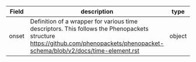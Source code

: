 |Field | description | type | properties | example | enum|
| ---| ---| ---| ---| ---| --- |
| onset | Definition of a wrapper for various time descriptors. This follows the Phenopackets structure https://github.com/phenopackets/phenopacket-schema/blob/v2/docs/time-element.rst | object | NA | NA | NA|
